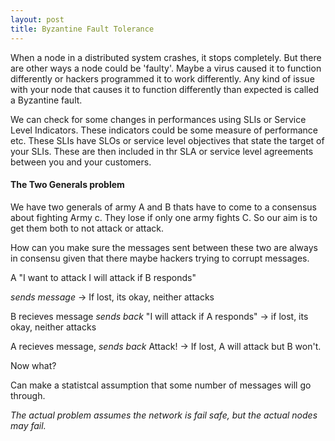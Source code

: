 ```yaml
---
layout: post
title: Byzantine Fault Tolerance
---
```



When a node in a distributed system crashes, it stops completely. But there are other ways a node could be 'faulty'. Maybe a virus caused it to function differently or hackers programmed it to work differently. Any kind of issue with your node that causes it to function differently than expected is called a Byzantine fault.

We can check for some changes in performances using SLIs or Service Level Indicators. These indicators could be some measure of performance etc. These SLIs have SLOs or service level objectives that state the target of your SLIs. These are then included in thr SLA or service level agreements between you and your customers.


#### The Two Generals problem

We have two generals of army A and B thats have to come to a consensus about fighting Army c. They lose if only one army fights C. So our aim is to get them both to not attack or attack.

How can you make sure the messages sent between these two are always in consensu given that there maybe hackers trying to corrupt messages.

A
"I want to attack
I will attack if B responds"

*sends message* -> If lost, its okay, neither attacks

B recieves message
*sends back* "I will attack if A responds" -> if lost, its okay, neither attacks

A recieves message, 
*sends back* Attack! -> If lost, A will attack but B won't.

Now what?

Can make a statistcal assumption that some number of messages will go through.

*The actual problem assumes the network is fail safe, but the actual nodes may fail.*


